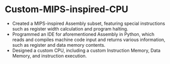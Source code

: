 # Custom-MIPS-inspired-CPU
* Created a MIPS-inspired Assembly subset, featuring special instructions such as register width calculation and program halting.
* Programmed an IDE for aforementioned Assembly in Python, which reads and compiles machine code input and returns various information, such as register and data memory contents.
*	Designed a custom CPU, including a custom Instruction Memory, Data Memory, and instruction execution.
